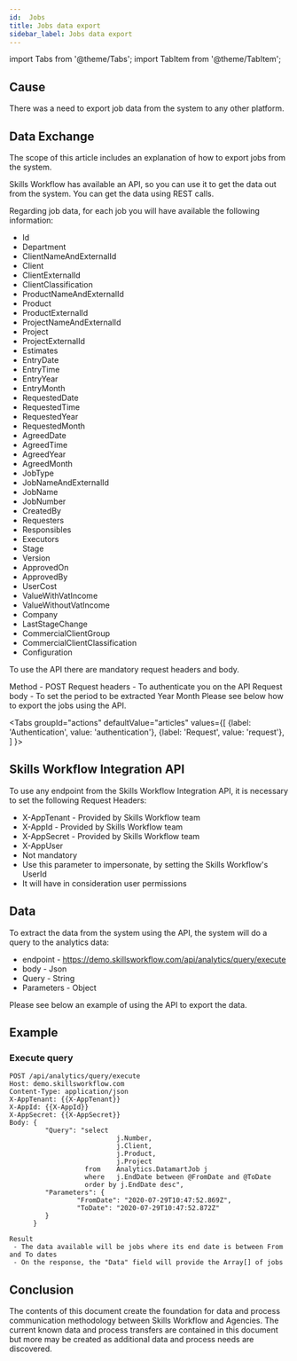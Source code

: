 ```yaml
---
id:  Jobs
title: Jobs data export
sidebar_label: Jobs data export
---
```


import Tabs from '@theme/Tabs';
import TabItem from '@theme/TabItem';

## Cause

There was a need to export job data from the system to any other platform.

## Data Exchange

The scope of this article includes an explanation of how to export jobs from the system.

Skills Workflow has available an API, so you can use it to get the data out from the system. You can get the data using REST calls. 

Regarding job data, for each job you will have available the following information:

- Id
- Department
- ClientNameAndExternalId
- Client
- ClientExternalId
- ClientClassification
- ProductNameAndExternalId
- Product
- ProductExternalId
- ProjectNameAndExternalId
- Project
- ProjectExternalId
- Estimates
- EntryDate
- EntryTime
- EntryYear
- EntryMonth
- RequestedDate
- RequestedTime
- RequestedYear
- RequestedMonth
- AgreedDate
- AgreedTime
- AgreedYear
- AgreedMonth
- JobType
- JobNameAndExternalId
- JobName
- JobNumber
- CreatedBy
- Requesters
- Responsibles
- Executors
- Stage
- Version
- ApprovedOn
- ApprovedBy
- UserCost
- ValueWithVatIncome
- ValueWithoutVatIncome
- Company
- LastStageChange
- CommercialClientGroup
- CommercialClientClassification
- Configuration

To use the API there are mandatory request headers and body.

Method - POST
Request headers - To authenticate you on the API
Request body - To set the period to be extracted
Year
Month
Please see below how to export the jobs using the API.


<Tabs
  groupId="actions"
  defaultValue="articles"
  values={[
    {label: 'Authentication', value: 'authentication'},
    {label: 'Request', value: 'request'},
  ]
}>

<TabItem value="authentication">

## Skills Workflow Integration API

To use any endpoint from the Skills Workflow Integration API, it is necessary to set the following Request Headers:

- X-AppTenant - Provided by Skills Workflow team
- X-AppId - Provided by Skills Workflow team
- X-AppSecret - Provided by Skills Workflow team
- X-AppUser 
- Not mandatory
- Use this parameter to impersonate, by setting the Skills Workflow's UserId
- It will have in consideration user permissions

</TabItem>

<TabItem value="request">

## Data

To extract the data from the system using the API, the system will do a query to the analytics data:

- endpoint - https://demo.skillsworkflow.com/api/analytics/query/execute
- body - Json
- Query - String
- Parameters - Object

Please see below an example of using the API to export the data.

## Example

### Execute query

```
POST /api/analytics/query/execute 
Host: demo.skillsworkflow.com
Content-Type: application/json
X-AppTenant: {{X-AppTenant}}
X-AppId: {{X-AppId}}
X-AppSecret: {{X-AppSecret}}
Body: {
         "Query": "select 
                           j.Number,
                           j.Client,
                           j.Product,
                           j.Project
                   from    Analytics.DatamartJob j 
                   where   j.EndDate between @FromDate and @ToDate
                   order by j.EndDate desc",
         "Parameters": {
                 "FromDate": "2020-07-29T10:47:52.869Z",
                 "ToDate": "2020-07-29T10:47:52.872Z"
         }
      }

Result
 - The data available will be jobs where its end date is between From and To dates
 - On the response, the "Data" field will provide the Array[] of jobs
 ```

</TabItem>


</Tabs>

## Conclusion

The contents of this document create the foundation for data and process communication methodology between Skills Workflow and Agencies. The current known data and process transfers are contained in this document but more may be created as additional data and process needs are discovered.